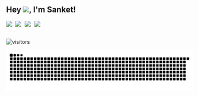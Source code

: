 ## Hey <img src="https://github.com/TheDudeThatCode/TheDudeThatCode/blob/master/Assets/Hi.gif" width="29px">, I'm Sanket!

<a href="https://www.linkedin.com/in/sanket-nadkarni-8218a99a/">
  <img align="left" width="24px" src="https://cdn-icons-png.flaticon.com/512/174/174857.png"  />
</a>
<a href="https://twitter.com/sanket1297">
  <img align="left" width="26px" src="https://logodownload.org/wp-content/uploads/2014/09/twitter-logo-6.png" />
</a>
<a href="mailto:sanket.s.nadkarni@gmail.com">
  <img align="left" width="26px" src="https://cdn-icons-png.flaticon.com/512/281/281769.png" />
</a>
<a href="https://www.instagram.com/sanket.nadkarni/">
  <img align="left" width="26px" src="https://upload.wikimedia.org/wikipedia/commons/thumb/a/a5/Instagram_icon.png/1024px-Instagram_icon.png" />
</a>

<br />
<br />

![visitors](https://visitor-badge.laobi.icu/badge?page_id=sanketnadkarni.sanketnadkarni)


![Snake animation](https://github.com/sanketnadkarni/sanketnadkarni/blob/tmp/github-contribution-grid-snake.svg)
